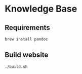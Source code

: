# Knowledge Base

## Requirements

```bash
brew install pandoc
```

## Build website

```bash
./build.sh
```